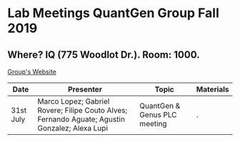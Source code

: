 # Lab Meetings QuantGen Group Fall 2019

## Where? IQ (775 Woodlot Dr.). Room: 1000.

[Group's Website](http://quantgen.github.io/)

| Date           | Presenter     |  Topic        |  Materials    |
| -------------  | ------------- | ------------- | ------------- |
| 31st July | Marco Lopez; Gabriel Rovere; Filipe Couto Alves; Fernando Aguate; Agustin Gonzalez; Alexa Lupi | QuantGen & Genus PLC meeting | . |
